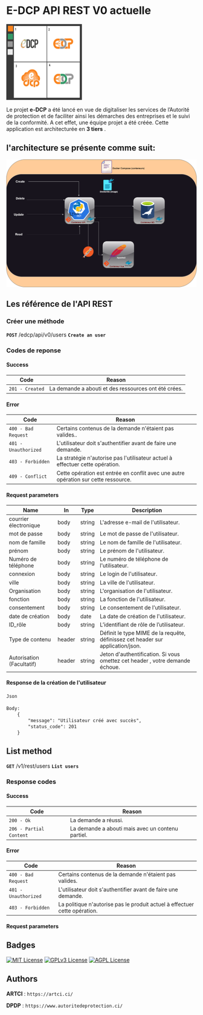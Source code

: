 # **E-DCP API REST V0 actuelle**

*<img src="images/logo.jpg" width="200" height="200">*


Le projet **e-DCP** a été lancé en vue de digitaliser les services de l’Autorité de protection et de faciliter ainsi les démarches des entreprises et le suivi de la conformité. A cet effet, une équipe projet a été créée.
Cette application est architecturée en **3 tiers** .


## l'architecture se présente comme suit:

<p align="center">
  <img src="images/architecturetdocker.png">
</p>

## Les référence de l'API REST

### **Créer une méthode**

**`POST`**		/edcp/api/v0/users		**`Create an user`**

### **Codes de reponse**

#### **Success**
Code | Reason
---- | ------
`201 - Created` | La demande a abouti et des ressources ont été crées.

#### **Error**
Code | Reason
---- | ------
`400 - Bad Request` | Certains contenus de la demande n'étaient pas valides..
`401 - Unauthorized`| L'utilisateur doit s'authentifier avant de faire une demande.
`403 - Forbidden` |	La stratégie n'autorise pas l'utilisateur actuel à effectuer cette opération.
`409 - Conflict` | Cette opération est entrée en conflit avec une autre opération sur cette ressource.

#### **Request parameters**

Name |  In  | Type | Description
---- | ---- | ---- | -----------
courrier électronique | body | string | L'adresse e-mail de l'utilisateur.
mot de passe | body | string | Le mot de passe de l'utilisateur.
nom de famille | body | string | Le nom de famille de l'utilisateur.
prénom | body | string | Le prénom de l'utilisateur.
Numéro de téléphone | body | string | Le numéro de téléphone de l'utilisateur.
connexion | body | string | Le login de l'utilisateur.
ville | body | string | La ville de l'utilisateur.
Organisation | body | string | L'organisation de l'utilisateur.
fonction | body | string | La fonction de l'utilisateur.
consentement | body | string | Le consentement de l'utilisateur.
date de création | body | date | La date de création de l'utilisateur.
ID_rôle | body | string | L’identifiant de rôle de l’utilisateur.
Type de contenu | header  | string | Définit le type MIME de la requête, définissez cet header  sur application/json.
Autorisation (Facultatif) | header  | string | Jeton d'authentification. Si vous omettez cet header , votre demande échoue.

#### **Response de la création de l'utilisateur**

```
Json

Body:
    {
        "message": "Utilisateur créé avec succès",
        "status_code": 201
    }
```

## **List method**

**`GET`**		/v1/rest/users			**`List users`**

### **Response codes**

#### **Success**
Code | Reason
---- | ------
`200 - Ok` | La demande a réussi.
`206 - Partial Content` | La demande a abouti mais avec un contenu partiel.

#### **Error**
Code | Reason
---- | ------
`400 - Bad Request` | Certains contenus de la demande n'étaient pas valides.
`401 - Unauthorized`| L'utilisateur doit s'authentifier avant de faire une demande.
`403 - Forbidden` |	La politique n'autorise pas le produit actuel à effectuer cette opération.

#### **Request parameters**


## Badges

[![MIT License](https://img.shields.io/badge/License-MIT-green.svg)](https://choosealicense.com/licenses/mit/)
[![GPLv3 License](https://img.shields.io/badge/License-GPL%20v3-yellow.svg)](https://opensource.org/licenses/)
[![AGPL License](https://img.shields.io/badge/license-AGPL-blue.svg)](http://www.gnu.org/licenses/agpl-3.0)


## Authors

  **ARTCI** : `https://artci.ci/`

  **DPDP** : `https://www.autoritedeprotection.ci/`
